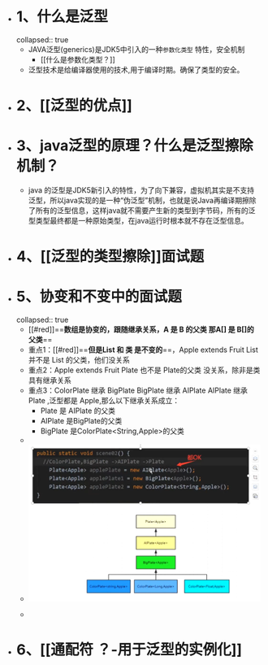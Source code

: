 - #  1、什么是泛型
  collapsed:: true
	- JAVA泛型(generics)是JDK5中引入的一种`参数化类型` 特性，安全机制
		- [[什么是参数化类型？]]
	- 泛型技术是给编译器使用的技术,用于编译时期。确保了类型的安全。
- # 2、[[泛型的优点]]
- # 3、java泛型的原理？什么是泛型擦除机制？
	- java 的泛型是JDK5新引入的特性，为了向下兼容，虚拟机其实是不支持泛型，所以java实现的是一种“伪泛型”机制，也就是说Java再编译期擦除了所有的泛型信息，这样java就不需要产生新的类型到字节码，所有的泛型类型最终都是一种原始类型，在java运行时根本就不存在泛型信息。
- # 4、[[泛型的类型擦除]]面试题
- # 5、协变和不变中的面试题
  collapsed:: true
	- [[#red]]==**数组是协变的，跟随继承关系，A 是 B 的父类  那A[]  是 B[]的父类**==
	- 重点1：[[#red]]==**但是List  和 类 是不变的**==，Apple extends Fruit   List<Fruit>  并不是 List<Apple> 的父类，他们没关系
	- 重点2：Apple extends Fruit    Plate<Fruit>   也不是  Plate<Apple>的父类   没关系，除非是类具有继承关系
	- 重点3：ColorPlate 继承 BigPlate      BigPlate 继承 AIPlate     AIPlate  继承 Plate ,泛型都是 Apple,那么以下继承关系成立：
		- Plate<Apple> 是 AIPlate<Apple> 的父类
		- AIPlate<Apple> 是BigPlate<Apple>的父类
		- BigPlate<Apple> 是ColorPlate<String,Apple>的父类
	-
	- ![n_v24613e07e7a57490fb9b0f9d7d5ae1120.png](../assets/n_v24613e07e7a57490fb9b0f9d7d5ae1120_1644482987235_0.png)
	- ```
	  ```
- # 6、[[通配符  ？-用于泛型的实例化]]